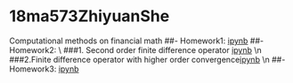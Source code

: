 # 18ma573ZhiyuanShe
Computational methods on financial math
##- Homework1: [ipynb](src/hw1.ipynb)
##- Homework2: \\
 ###1. Second order finite difference operator [ipynb](src/hw2.ipynb) \n
 ###2.Finite difference operator with higher order convergence[ipynb](src/hw2_1.ipynb) \n
##- Homework3: [ipynb](src/HW3_1.ipynb)
